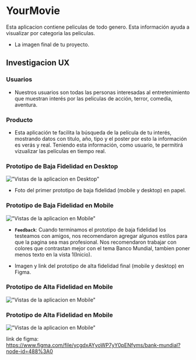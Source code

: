 # YourMovie

Esta aplicacion contiene peliculas de todo genero. Esta información ayuda a visualizar por categoria las peliculas. 

- La imagen final de tu proyecto.

## Investigacion UX 
  ### Usuarios
  - Nuestros usuarios son todas las personas interesadas al entretenimiento que muestran interés por las peliculas de acción, terror, comedia, aventura.
  ### Producto
  - Esta aplicación te facilita la búsqueda de la película de tu interés, mostrando datos con titulo, año, tipo y el poster por esto la información es verás y real. Teniendo esta información, como usuario, te permitirá vizualizar las películas en tiempo real.

  ### Prototipo de Baja Fidelidad en Desktop
   
   !["Vistas de la aplicacion en Desktop"](im/desktop.PNG)


  - Foto del primer prototipo de baja fidelidad (mobile 
  y desktop) en papel.

   ### Prototipo de Baja Fidelidad en Mobile
   !["Vistas de la aplicacion en Mobile"](im/mobile.PNG)

  - **`Feedback`**: 
    Cuando terminamos el prototipo de baja fidelidad los testeamos con amigos, nos recomendaron agregar algunos estilos para que la pagina sea mas profesional.
    Nos recomendaron trabajar con colores que contrastan mejor con el tema Banco Mundial, tambien poner menos texto en la vista 1(Inicio).  

  - Imagen y link del prototipo de alta fidelidad final (mobile y desktop) en 
  Figma.

 ### Prototipo de Alta Fidelidad en Mobile
 !["Vistas de la aplicacion en Mobile"](im/mobileVista.PNG)

 ### Prototipo de Alta Fidelidad en Mobile
 !["Vistas de la aplicacion en Mobile"](im/vistadesktop.PNG)

 link de figma: 
 https://www.figma.com/file/ycgdxAYyoWP7yY0pENfyms/bank-mundial?node-id=488%3A0